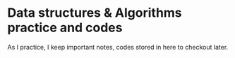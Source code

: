 # Data structures & Algorithms practice and codes
As I practice, I keep important notes, codes stored in here to checkout later.